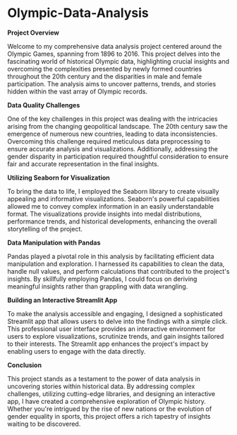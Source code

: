 # Olympic-Data-Analysis

**Project Overview**

Welcome to my comprehensive data analysis project centered around the Olympic Games, spanning from 1896 to 2016. This project delves into the fascinating world of historical Olympic data, highlighting crucial insights and overcoming the complexities presented by newly formed countries throughout the 20th century and the disparities in male and female participation. The analysis aims to uncover patterns, trends, and stories hidden within the vast array of Olympic records.

**Data Quality Challenges**

One of the key challenges in this project was dealing with the intricacies arising from the changing geopolitical landscape. The 20th century saw the emergence of numerous new countries, leading to data inconsistencies. Overcoming this challenge required meticulous data preprocessing to ensure accurate analysis and visualizations. Additionally, addressing the gender disparity in participation required thoughtful consideration to ensure fair and accurate representation in the final insights.

**Utilizing Seaborn for Visualization**

To bring the data to life, I employed the Seaborn library to create visually appealing and informative visualizations. Seaborn's powerful capabilities allowed me to convey complex information in an easily understandable format. The visualizations provide insights into medal distributions, performance trends, and historical developments, enhancing the overall storytelling of the project.

**Data Manipulation with Pandas**

Pandas played a pivotal role in this analysis by facilitating efficient data manipulation and exploration. I harnessed its capabilities to clean the data, handle null values, and perform calculations that contributed to the project's insights. By skillfully employing Pandas, I could focus on deriving meaningful insights rather than grappling with data wrangling.

**Building an Interactive Streamlit App**

To make the analysis accessible and engaging, I designed a sophisticated Streamlit app that allows users to delve into the findings with a simple click. This professional user interface provides an interactive environment for users to explore visualizations, scrutinize trends, and gain insights tailored to their interests. The Streamlit app enhances the project's impact by enabling users to engage with the data directly.

**Conclusion**

This project stands as a testament to the power of data analysis in uncovering stories within historical data. By addressing complex challenges, utilizing cutting-edge libraries, and designing an interactive app, I have created a comprehensive exploration of Olympic history. Whether you're intrigued by the rise of new nations or the evolution of gender equality in sports, this project offers a rich tapestry of insights waiting to be discovered.
